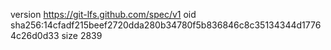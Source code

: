version https://git-lfs.github.com/spec/v1
oid sha256:14cfadf215beef2720dda280b34780f5b836846c8c35134344d17764c26d0d33
size 2839
